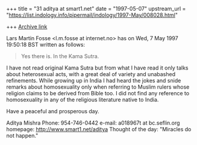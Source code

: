 +++
title = "31 aditya at smart1.net"
date = "1997-05-07"
upstream_url = "https://list.indology.info/pipermail/indology/1997-May/008028.html"

+++
[Archive link](https://list.indology.info/pipermail/indology/1997-May/008028.html)

Lars Martin Fosse <l.m.fosse at internet.no> has on Wed,  7 May 1997
19:50:18 BST written as follows:
>Yes there is. In the Kama Sutra.

I have not read original Kama Sutra but from what I have read it only
talks about heterosexual acts, with a great deal of variety and
unabashed  refinements. While growing up in India I had heard the jokes
and snide remarks about homosexuality only when referring to Muslim
rulers whose religion claims to be derived from Bible too. I did not
find any reference to homosexuality in any of the religious literature
native to India.

Have a peaceful and prosperous day.

Aditya Mishra 
Phone: 954-746-0442 
e-mail: a018967t at bc.seflin.org
homepage: http://www.smart1.net/aditya
Thought of the day:
    "Miracles do not happen."





